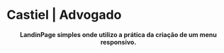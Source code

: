 # Castiel | Advogado 
<h4 align="center">
  LandinPage simples onde utilizo a prática da criação de um menu responsivo. 
</h4>
